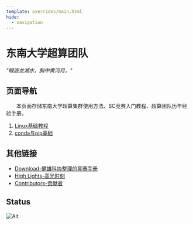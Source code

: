 ```yaml
---
template: overrides/main.html
hide:
  - navigation
---
```


# 东南大学超算团队

*"眼底龙湖水，胸中黄河月。"*

## 页面导航

&emsp;&emsp;本页面存储东南大学超算集群使用方法、SC竞赛入门教程、超算团队历年经验手册。

1. [Linux基础教程](/wiki/Linux-base/)
2. [conda与pip基础](/wiki/conda&pip_base/)

## 其他链接

- [Download-健雄科协整理的竞赛手册](/_static/竞赛手册之ASC超算.pdf)
- [High Lights-高光时刻](/high-light/)
- [Contributors-贡献者](/contributor/)

## Status

![Alt](https://repobeats.axiom.co/api/embed/859d02e68eba262193c7b210e597500df78d6881.svg "Repobeats analytics image")
